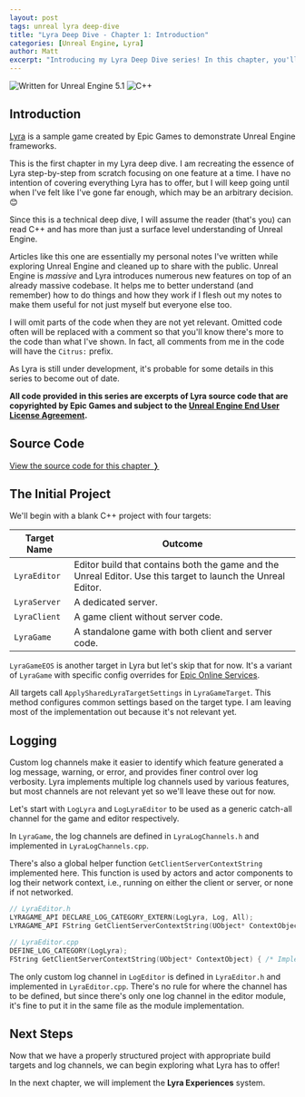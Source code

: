 ```yaml
---
layout: post
tags: unreal lyra deep-dive
title: "Lyra Deep Dive - Chapter 1: Introduction"
categories: [Unreal Engine, Lyra]
author: Matt
excerpt: "Introducing my Lyra Deep Dive series! In this chapter, you'll learn what the deep dive is all about and set up a starting point for upcoming chapters."
---
```


<img src="https://img.shields.io/badge/Unreal%20Engine-5.1-informational" alt="Written for Unreal Engine 5.1"> <img src="https://img.shields.io/badge/-C%2B%2B-orange" alt="C++">

## Introduction
[Lyra](https://docs.unrealengine.com/5.1/en-US/lyra-sample-game-in-unreal-engine/) is a sample game created by Epic Games to demonstrate Unreal Engine frameworks.

This is the first chapter in my Lyra deep dive. I am recreating the essence of Lyra step-by-step from scratch focusing on one feature at a time. I have no intention of covering everything Lyra has to offer, but I will keep going until when I've felt like I've gone far enough, which may be an arbitrary decision. 😊

Since this is a technical deep dive, I will assume the reader (that's you) can read C++ and has more than just a surface level understanding of Unreal Engine.

Articles like this one are essentially my personal notes I've written while exploring Unreal Engine and cleaned up to share with the public. Unreal Engine is *massive* and Lyra introduces numerous new features on top of an already massive codebase. It helps me to better understand (and remember) how to do things and how they work if I flesh out my notes to make them useful for not just myself but everyone else too.

I will omit parts of the code when they are not yet relevant. Omitted code often will be replaced with a comment so that you'll know there's more to the code than what I've shown. In fact, all comments from me in the code will have the `Citrus:` prefix.

As Lyra is still under development, it's probable for some details in this series to become out of date.

**All code provided in this series are excerpts of Lyra source code that are copyrighted by Epic Games and subject to the 
[Unreal Engine End User License Agreement](https://www.unrealengine.com/en-US/eula/unreal).**

## Source Code
[View the source code for this chapter ❭](https://github.com/the-unrealist/lyra-deep-dive/tree/chapter1-introduction)

## The Initial Project
We'll begin with a blank C++ project with four targets:

|Target Name|Outcome|
|-----------|-------|
|`LyraEditor`|Editor build that contains both the game and the Unreal Editor. Use this target to launch the Unreal Editor.|
|`LyraServer`|A dedicated server.|
|`LyraClient`|A game client without server code.|
|`LyraGame`|A standalone game with both client and server code.|

`LyraGameEOS` is another target in Lyra but let's skip that for now. It's a variant of `LyraGame` with specific config overrides for [Epic Online Services](https://dev.epicgames.com/en-US/services).

All targets call `ApplySharedLyraTargetSettings` in `LyraGameTarget`. This method configures common settings based on the target type. I am leaving most of the implementation out because it's not relevant yet.

## Logging
Custom log channels make it easier to identify which feature generated a log message, warning, or error, and provides finer control over log verbosity. Lyra implements multiple log channels used by various features, but most channels are not relevant yet so we'll leave these out for now.

Let's start with `LogLyra` and `LogLyraEditor` to be used as a generic catch-all channel for the game and editor respectively.

In `LyraGame`, the log channels are defined in `LyraLogChannels.h` and implemented in `LyraLogChannels.cpp`. 

There's also a global helper function `GetClientServerContextString` implemented here. This function is used by actors and actor components to log their network context, i.e., running on either the client or server, or none if not networked.

```cpp
// LyraEditor.h
LYRAGAME_API DECLARE_LOG_CATEGORY_EXTERN(LogLyra, Log, All);
LYRAGAME_API FString GetClientServerContextString(UObject* ContextObject = nullptr);

// LyraEditor.cpp
DEFINE_LOG_CATEGORY(LogLyra);
FString GetClientServerContextString(UObject* ContextObject) { /* Implementation */ }
```

The only custom log channel in `LogEditor` is defined in `LyraEditor.h` and implemented in `LyraEditor.cpp`. There's no rule for where the channel has to be defined, but since there's only one log channel in the editor module, it's fine to put it in the same file as the module implementation.

## Next Steps
Now that we have a properly structured project with appropriate build targets and log channels, we can begin exploring what Lyra has to offer!

In the next chapter, we will implement the **Lyra Experiences** system.
